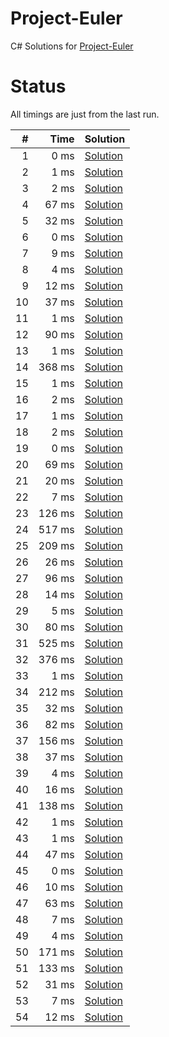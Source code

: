# Project-Euler
C# Solutions for [Project-Euler](https://projecteuler.net/problems)

# Status
All timings are just from the last run.

| # | Time | Solution | 
| ---: | ---: | --- |
| 1 | 0 ms | [Solution](https://github.com/FrankyS/project-euler/blob/master/Solutions/Problem001.cs) |
| 2 | 1 ms | [Solution](https://github.com/FrankyS/project-euler/blob/master/Solutions/Problem002.cs) |
| 3 | 2 ms | [Solution](https://github.com/FrankyS/project-euler/blob/master/Solutions/Problem003.cs) |
| 4 | 67 ms | [Solution](https://github.com/FrankyS/project-euler/blob/master/Solutions/Problem004.cs) |
| 5 | 32 ms | [Solution](https://github.com/FrankyS/project-euler/blob/master/Solutions/Problem005.cs) |
| 6 | 0 ms | [Solution](https://github.com/FrankyS/project-euler/blob/master/Solutions/Problem006.cs) |
| 7 | 9 ms | [Solution](https://github.com/FrankyS/project-euler/blob/master/Solutions/Problem007.cs) |
| 8 | 4 ms | [Solution](https://github.com/FrankyS/project-euler/blob/master/Solutions/Problem008.cs) |
| 9 | 12 ms | [Solution](https://github.com/FrankyS/project-euler/blob/master/Solutions/Problem009.cs) |
| 10 | 37 ms | [Solution](https://github.com/FrankyS/project-euler/blob/master/Solutions/Problem010.cs) |
| 11 | 1 ms | [Solution](https://github.com/FrankyS/project-euler/blob/master/Solutions/Problem011.cs) |
| 12 | 90 ms | [Solution](https://github.com/FrankyS/project-euler/blob/master/Solutions/Problem012.cs) |
| 13 | 1 ms | [Solution](https://github.com/FrankyS/project-euler/blob/master/Solutions/Problem013.cs) |
| 14 | 368 ms | [Solution](https://github.com/FrankyS/project-euler/blob/master/Solutions/Problem014.cs) |
| 15 | 1 ms | [Solution](https://github.com/FrankyS/project-euler/blob/master/Solutions/Problem015.cs) |
| 16 | 2 ms | [Solution](https://github.com/FrankyS/project-euler/blob/master/Solutions/Problem016.cs) |
| 17 | 1 ms | [Solution](https://github.com/FrankyS/project-euler/blob/master/Solutions/Problem017.cs) |
| 18 | 2 ms | [Solution](https://github.com/FrankyS/project-euler/blob/master/Solutions/Problem018.cs) |
| 19 | 0 ms | [Solution](https://github.com/FrankyS/project-euler/blob/master/Solutions/Problem019.cs) |
| 20 | 69 ms | [Solution](https://github.com/FrankyS/project-euler/blob/master/Solutions/Problem020.cs) |
| 21 | 20 ms | [Solution](https://github.com/FrankyS/project-euler/blob/master/Solutions/Problem021.cs) |
| 22 | 7 ms | [Solution](https://github.com/FrankyS/project-euler/blob/master/Solutions/Problem022.cs) |
| 23 | 126 ms | [Solution](https://github.com/FrankyS/project-euler/blob/master/Solutions/Problem023.cs) |
| 24 | 517 ms | [Solution](https://github.com/FrankyS/project-euler/blob/master/Solutions/Problem024.cs) |
| 25 | 209 ms | [Solution](https://github.com/FrankyS/project-euler/blob/master/Solutions/Problem025.cs) |
| 26 | 26 ms | [Solution](https://github.com/FrankyS/project-euler/blob/master/Solutions/Problem026.cs) |
| 27 | 96 ms | [Solution](https://github.com/FrankyS/project-euler/blob/master/Solutions/Problem027.cs) |
| 28 | 14 ms | [Solution](https://github.com/FrankyS/project-euler/blob/master/Solutions/Problem028.cs) |
| 29 | 5 ms | [Solution](https://github.com/FrankyS/project-euler/blob/master/Solutions/Problem029.cs) |
| 30 | 80 ms | [Solution](https://github.com/FrankyS/project-euler/blob/master/Solutions/Problem030.cs) |
| 31 | 525 ms | [Solution](https://github.com/FrankyS/project-euler/blob/master/Solutions/Problem031.cs) |
| 32 | 376 ms | [Solution](https://github.com/FrankyS/project-euler/blob/master/Solutions/Problem032.cs) |
| 33 | 1 ms | [Solution](https://github.com/FrankyS/project-euler/blob/master/Solutions/Problem033.cs) |
| 34 | 212 ms | [Solution](https://github.com/FrankyS/project-euler/blob/master/Solutions/Problem034.cs) |
| 35 | 32 ms | [Solution](https://github.com/FrankyS/project-euler/blob/master/Solutions/Problem035.cs) |
| 36 | 82 ms | [Solution](https://github.com/FrankyS/project-euler/blob/master/Solutions/Problem036.cs) |
| 37 | 156 ms | [Solution](https://github.com/FrankyS/project-euler/blob/master/Solutions/Problem037.cs) |
| 38 | 37 ms | [Solution](https://github.com/FrankyS/project-euler/blob/master/Solutions/Problem038.cs) |
| 39 | 4 ms | [Solution](https://github.com/FrankyS/project-euler/blob/master/Solutions/Problem039.cs) |
| 40 | 16 ms | [Solution](https://github.com/FrankyS/project-euler/blob/master/Solutions/Problem040.cs) |
| 41 | 138 ms | [Solution](https://github.com/FrankyS/project-euler/blob/master/Solutions/Problem041.cs) |
| 42 | 1 ms | [Solution](https://github.com/FrankyS/project-euler/blob/master/Solutions/Problem042.cs) |
| 43 | 1 ms | [Solution](https://github.com/FrankyS/project-euler/blob/master/Solutions/Problem043.cs) |
| 44 | 47 ms | [Solution](https://github.com/FrankyS/project-euler/blob/master/Solutions/Problem044.cs) |
| 45 | 0 ms | [Solution](https://github.com/FrankyS/project-euler/blob/master/Solutions/Problem045.cs) |
| 46 | 10 ms | [Solution](https://github.com/FrankyS/project-euler/blob/master/Solutions/Problem046.cs) |
| 47 | 63 ms | [Solution](https://github.com/FrankyS/project-euler/blob/master/Solutions/Problem047.cs) |
| 48 | 7 ms | [Solution](https://github.com/FrankyS/project-euler/blob/master/Solutions/Problem048.cs) |
| 49 | 4 ms | [Solution](https://github.com/FrankyS/project-euler/blob/master/Solutions/Problem049.cs) |
| 50 | 171 ms | [Solution](https://github.com/FrankyS/project-euler/blob/master/Solutions/Problem050.cs) |
| 51 | 133 ms | [Solution](https://github.com/FrankyS/project-euler/blob/master/Solutions/Problem051.cs) |
| 52 | 31 ms | [Solution](https://github.com/FrankyS/project-euler/blob/master/Solutions/Problem052.cs) |
| 53 | 7 ms | [Solution](https://github.com/FrankyS/project-euler/blob/master/Solutions/Problem053.cs) |
| 54 | 12 ms | [Solution](https://github.com/FrankyS/project-euler/blob/master/Solutions/Problem054.cs) |
